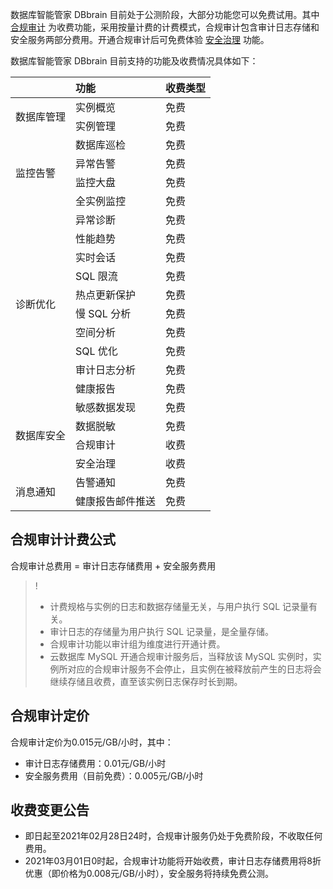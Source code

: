 数据库智能管家 DBbrain 目前处于公测阶段，大部分功能您可以免费试用。其中 [合规审计](https://cloud.tencent.com/document/product/1130/49728) 为收费功能，采用按量计费的计费模式，合规审计包含审计日志存储和安全服务两部分费用。开通合规审计后可免费体验 [安全治理](https://cloud.tencent.com/document/product/1130/49731) 功能。

数据库智能管家 DBbrain 目前支持的功能及收费情况具体如下：
<table>
<thead><tr><th colspan=2>功能</th><th>收费类型</th></tr></thead>
<tbody>
<tr>
<td rowspan=2>数据库管理</td>
<td>实例概览</td><td>免费</td></tr>
<tr>
<td>实例管理</td><td>免费</td></tr>
<tr>
<td rowspan=4>监控告警</td>
<td>数据库巡检</td><td>免费</td></tr>
<tr>
<td>异常告警</td><td>免费</td></tr>
<tr>
<td>监控大盘</td><td>免费</td></tr>
<tr>
<td>全实例监控</td><td>免费</td></tr>
<tr>
<td rowspan=10>诊断优化</td>
<td>异常诊断</td><td>免费</td></tr>
<tr>
<td>性能趋势</td><td>免费</td></tr>
<tr>
<td>实时会话</td><td>免费</td></tr>
<tr>
<td>SQL 限流</td><td>免费</td></tr>
<tr>
<td>热点更新保护</td><td>免费</td></tr>
<tr>
<td>慢 SQL 分析</td><td>免费</td></tr>
<tr>
<td>空间分析</td><td>免费</td></tr>
<tr>
<td>SQL 优化</td><td>免费</td></tr>
<tr>
<td>审计日志分析</td><td>免费</td></tr>
<tr>
<td>健康报告</td><td>免费</td></tr>
<tr>
<td rowspan=4>数据库安全</td>
<td>敏感数据发现</td><td>免费</td></tr>
<tr>
<td>数据脱敏</td><td>免费</td></tr>
<tr>
<td>合规审计</td><td>收费</td></tr>
<tr>
<td>安全治理</td><td>收费</td></tr>
<tr>
<td rowspan=2>消息通知</td>
<td>告警通知</td><td>免费</td></tr>
<tr>
<td>健康报告邮件推送</td><td>免费</td></tr>
</tbody></table>

## 合规审计计费公式
合规审计总费用 = 审计日志存储费用 + 安全服务费用

>!
>- 计费规格与实例的日志和数据存储量无关，与用户执行 SQL 记录量有关。
>- 审计日志的存储量为用户执行 SQL 记录量，是全量存储。
>- 合规审计功能以审计组为维度进行开通计费。
>- 云数据库 MySQL 开通合规审计服务后，当释放该 MySQL 实例时，实例所对应的合规审计服务不会停止，且实例在被释放前产生的日志将会继续存储且收费，直至该实例日志保存时长到期。

 <span id = "hgsjdj"></span>
## 合规审计定价
合规审计定价为0.015元/GB/小时，其中：
- 审计日志存储费用：0.01元/GB/小时
- 安全服务费用（目前免费）：0.005元/GB/小时

## 收费变更公告
- 即日起至2021年02月28日24时，合规审计服务仍处于免费阶段，不收取任何费用。
- 2021年03月01日0时起，合规审计功能将开始收费，审计日志存储费用将8折优惠（即价格为0.008元/GB/小时），安全服务将持续免费公测。

